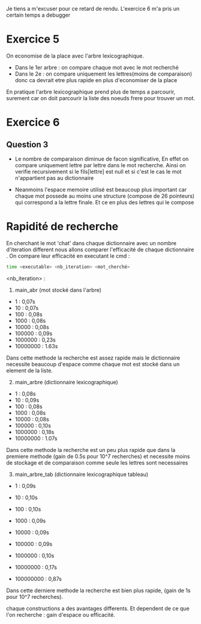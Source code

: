 Je tiens a m'excuser pour ce retard de rendu. L'exercice 6 m'a pris un certain temps a debugger

# Exercice 5

On economise de la place avec l'arbre lexicographique.

- Dans le 1er arbre : on compare chaque mot avec le mot recherché
- Dans le 2e : on compare uniquement les lettres(moins de comparaison) donc ca devrait etre plus rapide en plus d'economiser de la place

En pratique l'arbre lexicographique prend plus de temps a parcourir, surement car on doit parcourir la liste des noeuds frere pour trouver un mot.


# Exercice 6

## Question 3

- Le nombre de comparaison diminue de facon significative, En effet on compare uniquement lettre par lettre dans le mot recherche. Ainsi on verifie recursivement  si le fils[lettre] est null et si c'est le cas le mot n'appartient pas au dictionnaire 

- Neanmoins l'espace memoire  utilisé est beaucoup plus important car chaque mot possede au moins une structure (compose de 26 pointeurs) qui correspond a la lettre finale. Et ce en plus des lettres qui le compose 



# Rapidité de recherche 

En cherchant le mot 'chat' dans chaque dictionnaire avec un nombre d'iteration different nous allons comparer l'efficacité de chaque dictionnaire .
On compare leur efficacité en executant le cmd : 
```bash
time <executable> <nb_iteration> <mot_cherché>
```

<nb_iteration> : <time>

1. main_abr (mot stocké dans l'arbre)

- 1 : 0,07s 
- 10 : 0,07s 
- 100 : 0,08s 
- 1000 : 0,08s 
- 10000 : 0,08s 
- 100000 : 0,09s 
- 1000000 : 0,23s  
- 10000000 : 1.63s

Dans cette methode la recherche est assez rapide mais le dictionnaire necessite beaucoup d'espace comme chaque mot est stocké dans un element de la liste.

2. main_arbre (dictionnaire lexicographique)

- 1 : 0,08s 
- 10 : 0,09s 
- 100 : 0,08s 
- 1000 : 0,08s 
- 10000 : 0,08s 
- 100000 : 0,10s 
- 1000000 : 0,18s  
- 10000000 : 1.07s 

Dans cette methode la recherche est un peu plus rapide que dans la premiere methode (gain de 0.5s pour 10^7 recherches) et necessite moins de stockage et de comparaison comme seule les lettres sont necessaires

3. main_arbre_tab (dictionnaire lexicographique tableau)

- 1 : 0,09s 
- 10 : 0,10s 
- 100 : 0,10s 
- 1000 : 0,09s 
- 10000 : 0,09s 
- 100000 : 0,09s 
- 1000000 : 0,10s  
- 10000000 : 0,17s 

- 100000000 : 0,87s 

Dans cette derniere methode la recherche est bien plus rapide, (gain de 1s pour 10^7 recherches).


chaque constructions a des avantages differents. Et dependent de ce que l'on recherche : gain d'espace ou efficacité.
